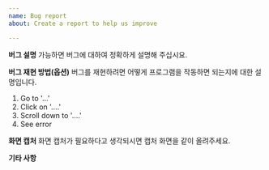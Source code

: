 ```yaml
---
name: Bug report
about: Create a report to help us improve

---
```


**버그 설명**
가능하면 버그에 대하여 정확하게 설명해 주십시요.

**버그 재현 방법(옵션)**
버그를 재현하려면 어떻게 프로그램을 작동하면 되는지에 대한 설명입니다.
1. Go to '...'
2. Click on '....'
3. Scroll down to '....'
4. See error


**화면 캡처**
화면 캡처가 필요하다고 생각되시면 캡처 화면을 같이 올려주세요.

**기타 사항**

